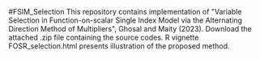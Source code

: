 #FSIM_Selection
This repository contains implementation of "Variable Selection in Function-on-scalar Single Index Model via the Alternating Direction Method of Multipliers", Ghosal and Maity (2023). Download the attached .zip file containing the source codes. R vignette FOSR_selection.html presents illustration of the proposed method.
